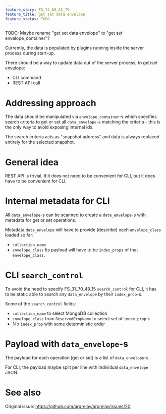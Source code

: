 ```yaml
---
feature_story: FS_74_69_61_79
feature_title: get set data envelope
feature_status: TODO
---
```


TODO: Maybe rename "get set data envelope" to "get set envelope_container"?

Currently, the data is populated by plugins running inside the server process during start-up.

There should be a way to update data out of the server process, to get/set envelope:
*   CLI command
*   REST API call

# Addressing approach

The data should be manipulated via `envelope_container`-s which specifies search criteria to
get or set all `data_envelope`-s matching the criteria - this is the only way to avoid exposing internal ids.

The search criteria acts as "snapshot address" and data is always replaced entirely for the selected snapshot.

# General idea

REST API is trivial, if it does not need to be convenient for CLI, but it does have to be convenient for CLI.

# Internal metadata for CLI

All `data_envelope`-s can be scanned to create a `data_envelope`-s with metadata for get or set operations.

Metadata `data_envelope` will have to provide (describe) each `envelope_class` loaded so far:
*   `collection_name`
*   `envelope_class`
Its payload will have to be `index_props` of that `envelope_class`.

# CLI `search_control`

To avoid the need to specify FS_31_70_49_15 `search_control` for CLI,
it has to be static able to search any `data_envelope` by their `index_prop`-s.

Some of the `search_control` fields:
*   `collection_name` to select MongoDB collection
*   `envelope_class` from `ReservedPropName` to select set of `index_prop`-s
*   N x `index_prop` with some deterministic order

# Payload with `data_envelope`-s

The payload for each operation (get or set) is a list of `data_envelope`-s.

For CLI, the payload maybe split per line with individual `data_envelope` JSON.

# See also

Original issue: https://github.com/argrelay/argrelay/issues/20
